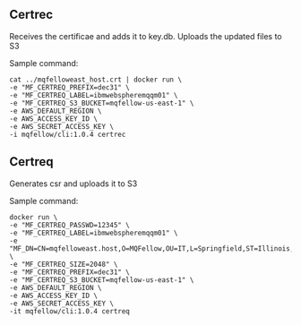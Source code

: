 ## Certrec

Receives the certificae and adds it to key.db. Uploads the updated files to S3

Sample command:

```
cat ../mqfelloweast_host.crt | docker run \
-e "MF_CERTREQ_PREFIX=dec31" \
-e "MF_CERTREQ_LABEL=ibmwebspheremqqm01" \
-e "MF_CERTREQ_S3_BUCKET=mqfellow-us-east-1" \
-e AWS_DEFAULT_REGION \
-e AWS_ACCESS_KEY_ID \
-e AWS_SECRET_ACCESS_KEY \
-i mqfellow/cli:1.0.4 certrec

```

## Certreq

Generates csr and uploads it to S3

Sample command:

```
docker run \
-e "MF_CERTREQ_PASSWD=12345" \
-e "MF_CERTREQ_LABEL=ibmwebspheremqqm01" \
-e "MF_DN=CN=mqfelloweast.host,O=MQFellow,OU=IT,L=Springfield,ST=Illinois,C=US" \
-e "MF_CERTREQ_SIZE=2048" \
-e "MF_CERTREQ_PREFIX=dec31" \
-e "MF_CERTREQ_S3_BUCKET=mqfellow-us-east-1" \
-e AWS_DEFAULT_REGION \
-e AWS_ACCESS_KEY_ID \
-e AWS_SECRET_ACCESS_KEY \
-it mqfellow/cli:1.0.4 certreq

```



